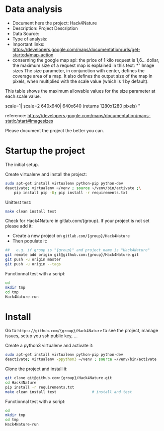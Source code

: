 # Data analysis
- Document here the project: Hack4Nature
- Description: Project Description
- Data Source:
- Type of analysis:
- Important links: https://developers.google.com/maps/documentation/urls/get-started#map-action
- conserning the google map api: the price of 1 kilo request is 1,6... dollar, the maximum size of a request map is explained in this text:
*" Image sizes
The size parameter, in conjunction with center, defines the coverage area of a map. It also defines the output size of the map in pixels, when multiplied with the scale value (which is 1 by default).

This table shows the maximum allowable values for the size parameter at each scale value.

scale=1|	scale=2
640x640|	640x640 (returns 1280x1280 pixels)
"

reference: https://developers.google.com/maps/documentation/maps-static/start#Imagesizes



Please document the project the better you can.

# Startup the project

The initial setup.

Create virtualenv and install the project:
```bash
sudo apt-get install virtualenv python-pip python-dev
deactivate; virtualenv ~/venv ; source ~/venv/bin/activate ;\
    pip install pip -U; pip install -r requirements.txt
```

Unittest test:
```bash
make clean install test
```

Check for Hack4Nature in gitlab.com/{group}.
If your project is not set please add it:

- Create a new project on `gitlab.com/{group}/Hack4Nature`
- Then populate it:

```bash
##   e.g. if group is "{group}" and project_name is "Hack4Nature"
git remote add origin git@github.com:{group}/Hack4Nature.git
git push -u origin master
git push -u origin --tags
```

Functionnal test with a script:

```bash
cd
mkdir tmp
cd tmp
Hack4Nature-run
```

# Install

Go to `https://github.com/{group}/Hack4Nature` to see the project, manage issues,
setup you ssh public key, ...

Create a python3 virtualenv and activate it:

```bash
sudo apt-get install virtualenv python-pip python-dev
deactivate; virtualenv -ppython3 ~/venv ; source ~/venv/bin/activate
```

Clone the project and install it:

```bash
git clone git@github.com:{group}/Hack4Nature.git
cd Hack4Nature
pip install -r requirements.txt
make clean install test                # install and test
```
Functionnal test with a script:

```bash
cd
mkdir tmp
cd tmp
Hack4Nature-run
```
